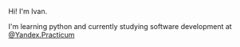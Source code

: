 Hi! I'm Ivan.

I'm learning python and currently studying software development at [@Yandex.Practicum](https://practicum.yandex.com)
